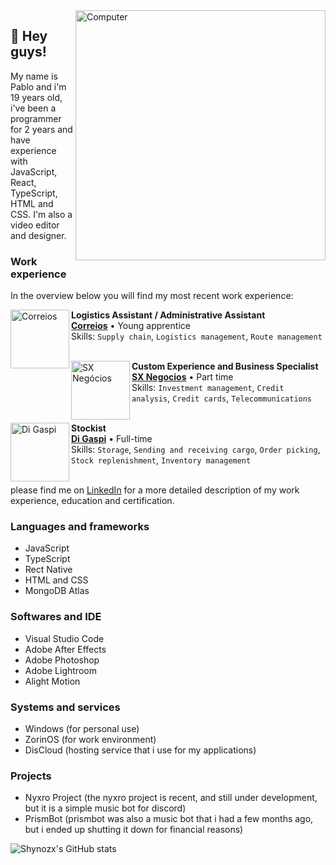 <img src="https://raw.githubusercontent.com/MicaelliMedeiros/micaellimedeiros/master/image/computer-illustration.png" alt="Computer" min-width="400px" max-width="400px" width="400px" align="right">

## 👋 Hey guys!
My name is Pablo and i'm 19 years old, i've been a programmer for 2 years and have experience with JavaScript, React, TypeScript, HTML and CSS. I'm also a video editor and designer.

### Work experience
In the overview below you will find my most recent work experience:

[<img align="left" height="94px" width="94px" alt="Correios" src="https://i.imgur.com/eG0X3fz.png"/>](https://www.correios.com.br/)

**Logistics Assistant / Administrative Assistant** \
[**Correios**](https://www.correios.com.br/) • Young apprentice \
Skills: `Supply chain`, `Logistics management`, `Route management`\
<br/>

[<img align="left" height="94px" width="94px" alt="SX Negócios" src="https://i.imgur.com/RxBXPDq.jpeg"/>](https://www.sxintegra.com.br/#/)

**Custom Experience and Business Specialist** \
[**SX Negocios**](https://www.sxintegra.com.br/#/) • Part time \
Skills: `Investment management`, `Credit analysis`, `Credit cards`, `Telecommunications`\
<br/>

[<img align="left" height="94px" width="94px" alt="Di Gaspi" src="https://i.imgur.com/Thg2Jm5.jpeg"/>](https://www.digaspi.com.br/)

**Stockist** \
[**Di Gaspi**](https://www.digaspi.com.br/) • Full-time \
Skills: `Storage`, `Sending and receiving cargo`, `Order picking`, `Stock replenishment`, `Inventory management` \
<br/>

please find me on [LinkedIn](https://www.linkedin.com/in/pabloxz-silva/) for a more detailed description of my work experience, education and certification.

### Languages ​​and frameworks
- JavaScript
- TypeScript
- Rect Native
- HTML and CSS
- MongoDB Atlas

### Softwares and IDE
- Visual Studio Code
- Adobe After Effects
- Adobe Photoshop
- Adobe Lightroom
- Alight Motion

### Systems and services
- Windows (for personal use)
- ZorinOS (for work environment)
- DisCloud (hosting service that i use for my applications)

### Projects
- Nyxro Project (the nyxro project is recent, and still under development, but it is a simple music bot for discord)
- PrismBot (prismbot was also a music bot that i had a few months ago, but i ended up shutting it down for financial reasons)

![Shynozx's GitHub stats](https://github-readme-stats.vercel.app/api?username=rablonkk&show_icons=true&theme=dracula)
